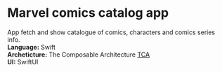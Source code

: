 # Marvel comics catalog app
App fetch and show catalogue of comics, characters and comics series info.\
**Language:** Swift\
**Archeticture:** The Composable Architecture [TCA](https://github.com/pointfreeco/swift-composable-architecture)\
**UI:** SwiftUI
